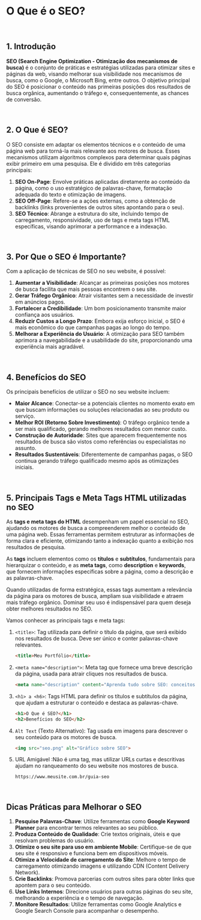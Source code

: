 # O Que é o SEO?


<br />


## 1. Introdução



**SEO (Search Engine Optimization - Otimização dos mecanismos de busca)** é o conjunto de práticas e estratégias utilizadas para otimizar sites e páginas da web, visando melhorar sua visibilidade nos mecanismos de busca, como o Google, o Microsoft Bing, entre outros. O objetivo principal do SEO é posicionar o conteúdo nas primeiras posições dos resultados de busca orgânica, aumentando o tráfego e, consequentemente, as chances de conversão.

<br />

## 2. O Que é SEO?



O SEO consiste em adaptar os elementos técnicos e o conteúdo de uma página web para torná-la mais relevante aos motores de busca. Esses mecanismos utilizam algoritmos complexos para determinar quais páginas exibir primeiro em uma pesquisa. Ele é dividido em três categorias principais:

1. **SEO On-Page**: Envolve práticas aplicadas diretamente ao conteúdo da página, como o uso estratégico de palavras-chave, formatação adequada do texto e otimização de imagens.
2. **SEO Off-Page**: Refere-se a ações externas, como a obtenção de backlinks (links provenientes de outros sites apontando para o seu).
3. **SEO Técnico**: Abrange a estrutura do site, incluindo tempo de carregamento, responsividade, uso de tags e meta tags HTML específicas, visando aprimorar a performance e a indexação.

<br />

## 3. Por Que o SEO é Importante?



Com a aplicação de técnicas de SEO no seu website, é possível:

1. **Aumentar a Visibilidade**: Alcançar as primeiras posições nos motores de busca facilita que mais pessoas encontrem o seu site.
2. **Gerar Tráfego Orgânico**: Atrair visitantes sem a necessidade de investir em anúncios pagos.
3. **Fortalecer a Credibilidade**: Um bom posicionamento transmite maior confiança aos usuários.
4. **Reduzir Custos a Longo Prazo**: Embora exija esforço inicial, o SEO é mais econômico do que campanhas pagas ao longo do tempo.
5. **Melhorar a Experiência do Usuário**: A otimização para SEO também aprimora a navegabilidade e a usabilidade do site, proporcionando uma experiência mais agradável.

<br />

## 4. Benefícios do SEO



Os principais benefícios de utilizar o SEO no seu website incluem:

- **Maior Alcance**: Conectar-se a potenciais clientes no momento exato em que buscam informações ou soluções relacionadas ao seu produto ou serviço.
- **Melhor ROI (Retorno Sobre Investimento)**: O tráfego orgânico tende a ser mais qualificado, gerando melhores resultados com menor custo.
- **Construção de Autoridade**: Sites que aparecem frequentemente nos resultados de busca são vistos como referências ou especialistas no assunto.
- **Resultados Sustentáveis**: Diferentemente de campanhas pagas, o SEO continua gerando tráfego qualificado mesmo após as otimizações iniciais.

<br />

## 5. Principais Tags e Meta Tags HTML utilizadas no SEO



As **tags e meta tags do HTML** desempenham um papel essencial no SEO, ajudando os motores de busca a compreenderem melhor o conteúdo de uma página web. Essas ferramentas permitem estruturar as informações de forma clara e eficiente, otimizando tanto a indexação quanto a exibição nos resultados de pesquisa.

As **tags** incluem elementos como os **títulos** e **subtítulos**, fundamentais para hierarquizar o conteúdo, e as **meta tags**, como **description** e **keywords**, que fornecem informações específicas sobre a página, como a descrição e as palavras-chave.

Quando utilizadas de forma estratégica, essas tags aumentam a relevância da página para os motores de busca, ampliam sua visibilidade e atraem mais tráfego orgânico. Dominar seu uso é indispensável para quem deseja obter melhores resultados no SEO. 

Vamos conhecer as principais tags e meta tags:

1. `<title>`: Tag utilizada para definir o título da página, que será exibido nos resultados de busca. Deve ser único e conter palavras-chave relevantes.

   ```html
   <title>Meu Portfólio</title>
   ```

2. `<meta name="description">`: Meta tag que fornece uma breve descrição da página, usada para atrair cliques nos resultados de busca.

   ```html
   <meta name="description" content="Aprenda tudo sobre SEO: conceitos, importância e dicas para melhorar seu site.">
   ```

3. `<h1> a <h6>`: Tags HTML para definir os títulos e subtítulos da página, que ajudam a estruturar o conteúdo e destaca as palavras-chave.

   ```html
   <h1>O Que é SEO?</h1>
   <h2>Benefícios do SEO</h2>
   ```

4. `Alt Text` (Texto Alternativo): Tag usada em imagens para descrever o seu conteúdo para os motores de busca.

   ```html
   <img src="seo.png" alt="Gráfico sobre SEO">
   ```

5. URL Amigável :Não é uma tag, mas utilizar URLs curtas e descritivas ajudam no ranqueamento do seu website nos mostores de busca.

   ```
   https://www.meusite.com.br/guia-seo
   ```

<br />

## Dicas Práticas para Melhorar o SEO



1. **Pesquise Palavras-Chave**: Utilize ferramentas como **Google Keyword Planner** para encontrar termos relevantes ao seu público.
2. **Produza Conteúdo de Qualidade**: Crie textos originais, úteis e que resolvam problemas do usuário.
3. **Otimize o seu site para uso em ambiente Mobile**: Certifique-se de que seu site é responsivo e funciona bem em dispositivos móveis.
4. **Otimize a Velocidade de carregamento do Site**: Melhore o tempo de carregamento otimizando imagens e utilizando CDN (Content Delivery Network).
5. **Crie Backlinks**: Promova parcerias com outros sites para obter links que apontem para o seu conteúdo.
6. **Use Links Internos**: Direcione usuários para outras páginas do seu site, melhorando a experiência e o tempo de navegação.
7. **Monitore Resultados**: Utilize ferramentas como Google Analytics e Google Search Console para acompanhar o desempenho.


